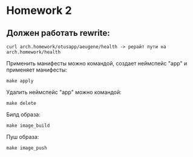 # Homework 2


## Должен работать rewrite:

    curl arch.homework/otusapp/aeugene/health -> рерайт пути на arch.homework/health 



Применить манифесты можно командой, создает неймспейс "app" и применяет манифесты:

    make apply

Удалить неймспейc "app" можно командой:

    make delete


Билд образа:

    make image_build


Пуш образа:

    make image_push

